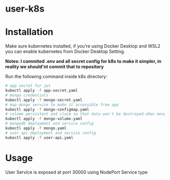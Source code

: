 # user-k8s

# Installation
Make sure kubernetes installed, if you're using Docker Desktop and WSL2 you can enable kubernetes from Docker Desktop Setting.

**Notes: I commited .env and all secret config for k8s to make it simpler, in reality we should'nt commit that to repository**

Run the following command inside k8s directory:
```bash
# app secret for jwt
kubectl apply -f app-secret.yaml
# mongo credentials
kubectl apply -f mongo-secret.yaml 
# map mongo service to make it accessible from app
kubectl apply -f mongo-configmap.yaml
# volume persistent and claim so that data won't be destroyed when mongodb restarted
kubectl apply -f mongo-volume.yaml 
# mongodb deployment and service config
kubectl apply -f mongo.yaml 
# user api deployment and service config
kubectl apply -f user-api.yaml 
```

# Usage
User Service is exposed at port 30000 using NodePort Service type
